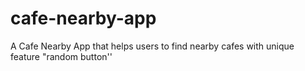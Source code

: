 # cafe-nearby-app
A Cafe Nearby App that helps users to find nearby cafes with unique feature "random button''

